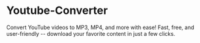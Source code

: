 # Youtube-Converter
Convert YouTube videos to MP3, MP4, and more with ease! Fast, free, and user-friendly --  download your favorite content in just a few clicks.
